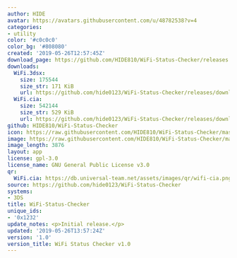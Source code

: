 ```yaml
---
author: HIDE
avatar: https://avatars.githubusercontent.com/u/48782538?v=4
categories:
- utility
color: '#c0c0c0'
color_bg: '#808080'
created: '2019-05-26T12:57:45Z'
download_page: https://github.com/HIDE810/WiFi-Status-Checker/releases
downloads:
  WiFi.3dsx:
    size: 175544
    size_str: 171 KiB
    url: https://github.com/hide0123/WiFi-Status-Checker/releases/download/1.0/WiFi.3dsx
  WiFi.cia:
    size: 542144
    size_str: 529 KiB
    url: https://github.com/hide0123/WiFi-Status-Checker/releases/download/1.0/WiFi.cia
github: HIDE810/WiFi-Status-Checker
icon: https://raw.githubusercontent.com/HIDE810/WiFi-Status-Checker/master/resource/icon.png
image: https://raw.githubusercontent.com/HIDE810/WiFi-Status-Checker/master/resource/banner.png
image_length: 3876
layout: app
license: gpl-3.0
license_name: GNU General Public License v3.0
qr:
  WiFi.cia: https://db.universal-team.net/assets/images/qr/wifi-cia.png
source: https://github.com/hide0123/WiFi-Status-Checker
systems:
- 3DS
title: WiFi-Status-Checker
unique_ids:
- '0x1232'
update_notes: <p>Initial release.</p>
updated: '2019-05-26T13:57:24Z'
version: '1.0'
version_title: WiFi Status Checker v1.0
---
```

